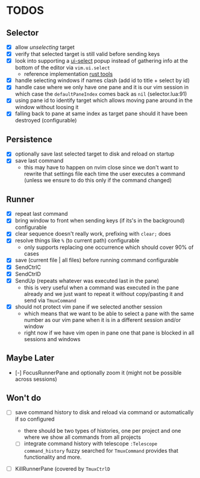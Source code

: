 # TODOS

## Selector

- [x] allow _unselecting_ target
- [x] verify that selected target is still valid before sending keys
- [x] look into supporting a
  [ui-select](https://github.com/nvim-telescope/telescope-ui-select.nvim) popup instead of
  gathering info at the bottom of the editor via `vim.ui.select`
  - reference implementation [rust tools](https://github.com/simrat39/rust-tools.nvim)
- [x] handle selecting windows if names clash (add id to title + select by id)
- [x] handle case where we only have one pane and it is our vim session in which case the
  `defaultPaneIndex` comes back as `nil` (selector.lua:91)
- [x] using pane id to identify target which allows moving pane around in the window without
      loosing it
- [x] falling back to pane at same index as target pane should it have been destroyed
      (configurable)

## Persistence

- [x] optionally save last selected target to disk and reload on startup
- [x] save last command
    - this may have to happen on nvim close since we don't want to rewrite that settings file
      each time the user executes a command (unless we ensure to do this only if the command
      changed)

## Runner

- [x] repeat last command
- [x] bring window to front when sending keys (if its's in the background) configurable
- [x] clear sequence doesn't really work, prefixing with `clear;` does
- [x] resolve things like `%` (to current path) configurable
  - only supports replacing one occurrence which should cover 90% of cases
- [x] save (current file | all files) before running command configurable
- [x] SendCtrlC
- [x] SendCtrlD
- [x] SendUp (repeats whatever was executed last in the pane)
  - this is very useful when a command was executed in the pane already and we just want to
    repeat it without copy/pasting it and send via `TmuxCommand`
- [x] should not protect vim pane if we selected another session
  - which means that we want to be able to select a pane with the same number as our vim pane
    when it is in a different session and/or window
  - right now if we have vim open in pane one that pane is blocked in all sessions and windows

## Maybe Later

- [-] FocusRunnerPane and optionally zoom it (might not be possible across sessions)

## Won't do

- [ ] save command history to disk and reload via command or automatically if so configured
  - there should be two types of histories, one per project and one where we show all commands
    from all projects
  - [ ] integrate command history with telescope
  `:Telescope command_history` fuzzy searched for `TmuxCommand` provides that functionality and
  more.

- [ ] KillRunnerPane (covered by `TmuxCtrlD`



